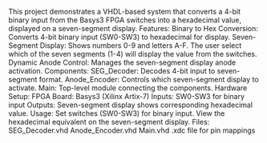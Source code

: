 This project demonstrates a VHDL-based system that converts a 4-bit binary input from the Basys3 FPGA switches into a hexadecimal value, displayed on a seven-segment display. 
Features:
Binary to Hex Conversion: Converts 4-bit binary input (SW0-SW3) to hexadecimal for display.
Seven-Segment Display: Shows numbers 0-9 and letters A-F.
The user select which of the seven segments (1-4) will display the value from the switches.
Dynamic Anode Control: Manages the seven-segment display anode activation.
Components:
SEG_Decoder: Decodes 4-bit input to seven-segment format.
Anode_Encoder: Controls which seven-segment display to activate.
Main: Top-level module connecting the components.
Hardware Setup:
FPGA Board: Basys3 (Xilinx Artix-7)
Inputs: SW0-SW3 for binary input
Outputs: Seven-segment display shows corresponding hexadecimal value.
Usage:
Set switches (SW0-SW3) for binary input.
View the hexadecimal equivalent on the seven-segment display.
Files:
SEG_Decoder.vhd
Anode_Encoder.vhd
Main.vhd
.xdc file for pin mappings
